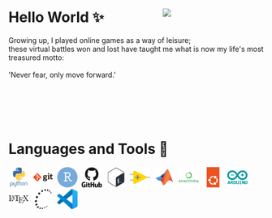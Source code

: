 <div id="header">
  <img src="https://media.giphy.com/media/v1.Y2lkPTc5MGI3NjExMzZwZDNpdWE0a2pqNHA4MGE5Nmxvb3RrdGprNmN4NXJtMTYxNjFlMyZlcD12MV9pbnRlcm5hbF9naWZfYnlfaWQmY3Q9cw/GZ1kHk53BUdDXsQWmP/giphy.gif" width="200" align="right"/>
  <h1>Hello World ✨</h1>
  <p> Growing up, I played online games as a way of leisure; <br /> these virtual battles won and lost have taught me what is now my life's most treasured motto: <br /><br /> 'Never fear, only move forward.'</p>
</div>

<br>
<br>
<br>
<br>

# Languages and Tools 🧬

<div>
  <img src="https://github.com/devicons/devicon/blob/master/icons/python/python-original-wordmark.svg" title="Python" alt="Python" width="40" height="40"/>&nbsp;
  <! --img src="https://github.com/devicons/devicon/blob/master/icons/mysql/mysql-original-wordmark.svg" title="MySQL"  alt="MySQL" width="40" height="40"/&nbsp;-->
  <img src="https://github.com/devicons/devicon/blob/master/icons/git/git-original-wordmark.svg" title="Git" **alt="Git" width="40" height="40"/>&nbsp;
  <img src="https://github.com/devicons/devicon/blob/master/icons/rstudio/rstudio-original.svg" title="RStudio" **alt="RStudio" width="40" height="40"/>&nbsp;
  <img src="https://github.com/devicons/devicon/blob/master/icons/github/github-original-wordmark.svg" title="GitHub" **alt="GitHub" width="40" height="40"/>&nbsp;
  <img src="https://github.com/devicons/devicon/blob/master/icons/bash/bash-original.svg" title="Bash" **alt="Bash" width="40" height="40"/>&nbsp;
  <img src="https://github.com/devicons/devicon/blob/master/icons/labview/labview-original.svg" title="LabView" **alt="LabView" width="40" height="40"/>&nbsp;
  <img src="https://github.com/devicons/devicon/blob/master/icons/matlab/matlab-original.svg" title="MATLAB" **alt="MATLAB" width="40" height="40"/>&nbsp;
  <img src="https://github.com/devicons/devicon/blob/master/icons/anaconda/anaconda-original-wordmark.svg" title="Anaconda" **alt="Anaconda" width="40" height="40"/>&nbsp;
  <img src="https://github.com/devicons/devicon/blob/master/icons/ubuntu/ubuntu-plain.svg" title="Ubuntu" **alt="Ubuntu" width="40" height="40"/>&nbsp;
  <img src="https://github.com/devicons/devicon/blob/master/icons/arduino/arduino-original-wordmark.svg" title="Arduino" **alt="Arduino" width="40" height="40"/>&nbsp;
  <img src="https://github.com/devicons/devicon/blob/master/icons/latex/latex-original.svg" title="Latex" **alt="Latex" width="40" height="40"/>&nbsp;
  <img src="https://github.com/devicons/devicon/blob/master/icons/ssh/ssh-original.svg" title="ssh" **alt="ssh" width="40" height="40"/>&nbsp;
  <img src="https://github.com/devicons/devicon/blob/master/icons/vscode/vscode-original.svg" title="vscode" **alt="vscode" width="40" height="40"/>&nbsp;
</div>

